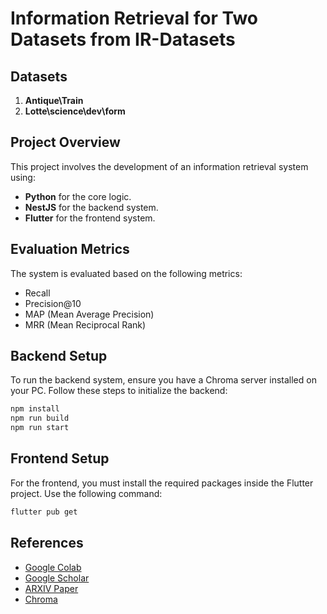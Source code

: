 # Information Retrieval for Two Datasets from IR-Datasets

## Datasets
1. **Antique\Train**
2. **Lotte\science\dev\form**

## Project Overview
This project involves the development of an information retrieval system using:
- **Python** for the core logic.
- **NestJS** for the backend system.
- **Flutter** for the frontend system.

## Evaluation Metrics
The system is evaluated based on the following metrics:
- Recall
- Precision@10
- MAP (Mean Average Precision)
- MRR (Mean Reciprocal Rank)

## Backend Setup
To run the backend system, ensure you have a Chroma server installed on your PC. Follow these steps to initialize the backend:

```sh
npm install
npm run build
npm run start
```

## Frontend Setup
For the frontend, you must install the required packages inside the Flutter project. Use the following command:

```sh
flutter pub get
```

## References
- [Google Colab](https://colab.google)
- [Google Scholar](https://scholar.google.com)
- [ARXIV Paper](https://arxiv.org/pdf/2103.02280)
- [Chroma](https://www.trychroma.com)
